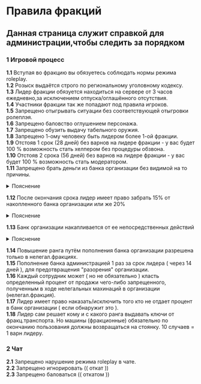 # Правила фракций  
## Данная страница служит справкой для администрации,чтобы следить за порядком  
### __1__ Игровой процесс  
__1.1__ Вступая во фракцию вы обязуетесь соблюдать нормы режима roleplay.  
__1.2__ Розыск выдаётся строго по региональному уголовному кодексу.  
__1.3__ Лидер фракции обязуется находиться на сервере от 3 часов ежедневно,за исключением отпуска/оглашённого отсутствия.  
__1.4__ Участники фракции так же попадают под правила игроков.  
__1.5__ Запрещено отыгрывать ситуации без соответствующей отыгровки ролеплэя.  
__1.6__ Запрещено баловство оглушением персонажа.  
__1.7__ Запрещено обузить выдачу табельного оружия.  
__1.8__ Запрещено 1-ому человеку быть лидером более 1-ой фракции.  
__1.9__ Отстояв 1 срок (28 дней) без варнов на лидере фракции - у вас будет 100 % возможность стать хелпером без процедуры обзвона.  
__1.10__ Отстояв 2 срока (56 дней) без варнов на лидере фракции - у вас будет 100 % возможность стать модератором.  
__1.11__ Запрещено брать деньги из банка организации без видимой на то причины.    

<details>
  <summary>Пояснение</summary>
 Деньги можно брать только для закупки вооружения/одежды/припасов ( нелегальные организации )
</br>
 Деньги можно брать только на выдачу премий/др. поощрительных выплат , с учётом условий в специальном текст.канале дс сервера фракции в дискорде, который согласован
 с администрацией ( легал.фракции )
</details>  
  
__1.12__ После окончания срока лидер имеет право забрать 15% от накопленного банка организации или же 20%

<details>
  <summary>Пояснение</summary>
 если не было получено более 1 го варна
</details>  

__1.13__ Банк организации накапливается от ее непосредственных действий  

<details>
  <summary>Пояснение</summary>
 RolePlay мероприятия за которые администрация начислит определенную сумму в банк организации.
</details>  

__1.14__ Повышение ранга путём пополнения банка организации разрешена только в нелегал.фракциях.  
__1.15__ Пополнение банка администрацией 1 раз за срок лидера ( через 14 дней ), для предотвращения "разорения" организации.  
__1.16__ Каждый сотрудник может ( но не обязательно ) класть определенный процент от продажи чего-либо запрещенного, полученным в ходе нелегальных махинаций в организации (нелегал.фракция).  
__1.17__ Лидер имеет право наказать/исключить того кто не отдает процент в банк организации ( если обнаружит это ).  
__1.18__ Лидер сам решает кому и с какого ранга выдавать ключи от фракц.транспорта. Но машины (фракционные) обязательно по окончанию пользования должны возвращаться на стоянку. 10 случаев = 1 варн лидеру.
### __2__ Чат  
__2.1__ Запрещено нарушение режима roleplay в чате.  
__2.2__ Запрещено игнорировать (( откат ))  
__2.3__ Запрещено баловаться (( откатом ))  
